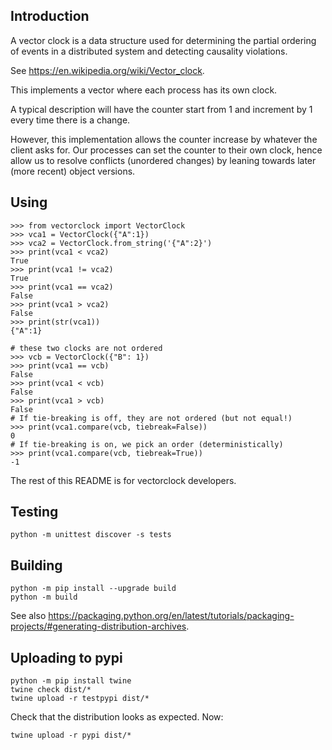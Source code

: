 Introduction
------------

A vector clock is a data structure used for determining the partial
ordering of events in a distributed system and detecting causality
violations.

See https://en.wikipedia.org/wiki/Vector_clock.

This implements a vector where each process has its own clock.

A typical description will have the counter start from 1 and increment by
1 every time there is a change.

However, this implementation allows the counter increase by whatever the
client asks for.  Our processes can set the counter to their own clock,
hence allow us to resolve conflicts (unordered changes) by leaning towards
later (more recent) object versions.

Using
-----

```
>>> from vectorclock import VectorClock
>>> vca1 = VectorClock({"A":1})
>>> vca2 = VectorClock.from_string('{"A":2}')
>>> print(vca1 < vca2)
True
>>> print(vca1 != vca2)
True
>>> print(vca1 == vca2)
False
>>> print(vca1 > vca2)
False
>>> print(str(vca1))
{"A":1}

# these two clocks are not ordered
>>> vcb = VectorClock({"B": 1})
>>> print(vca1 == vcb)
False
>>> print(vca1 < vcb)
False
>>> print(vca1 > vcb)
False
# If tie-breaking is off, they are not ordered (but not equal!)
>>> print(vca1.compare(vcb, tiebreak=False))
0
# If tie-breaking is on, we pick an order (deterministically)
>>> print(vca1.compare(vcb, tiebreak=True))
-1
```

The rest of this README is for vectorclock developers.

Testing
-------

```
python -m unittest discover -s tests
```

Building
--------

```
python -m pip install --upgrade build
python -m build
```

See also https://packaging.python.org/en/latest/tutorials/packaging-projects/#generating-distribution-archives.

Uploading to pypi
-----------------

```
python -m pip install twine
twine check dist/*
twine upload -r testpypi dist/*
```

Check that the distribution looks as expected.  Now:

```
twine upload -r pypi dist/*
```
